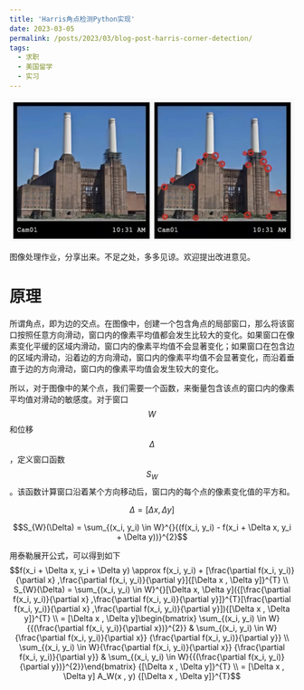 ```yaml
---
title: 'Harris角点检测Python实现'
date: 2023-03-05
permalink: /posts/2023/03/blog-post-harris-corner-detection/
tags:
  - 求职
  - 美国留学
  - 实习
---
```

<img src='/images/blog/2023-harris-corner-detection/corner-detection-1.jpeg'>

图像处理作业，分享出来。不足之处，多多见谅。欢迎提出改进意见。

原理
======
所谓角点，即为边的交点。在图像中，创建一个包含角点的局部窗口，那么将该窗口按照任意方向滑动，窗口内的像素平均值都会发生比较大的变化。如果窗口在像素变化平缓的区域内滑动，窗口内的像素平均值不会显著变化；如果窗口在包含边的区域内滑动，沿着边的方向滑动，窗口内的像素平均值不会显著变化，而沿着垂直于边的方向滑动，窗口内的像素平均值会发生较大的变化。

所以，对于图像中的某个点，我们需要一个函数，来衡量包含该点的窗口内的像素平均值对滑动的敏感度。对于窗口$$W$$和位移$$\Delta$$，定义窗口函数$$S_{W}$$。该函数计算窗口沿着某个方向移动后，窗口内的每个点的像素变化值的平方和。

$$\Delta = [\Delta x, \Delta y]$$

$$S_{W}(\Delta) = \sum_{(x_i, y_i) \in W}^{}{(f(x_i, y_i) - f(x_i + \Delta x, y_i + \Delta y))}^{2}$$


用泰勒展开公式，可以得到如下
$$f(x_i + \Delta x, y_i + \Delta y) \approx f(x_i, y_i) + [\frac{\partial f(x_i, y_i)}{\partial x} ,\frac{\partial f(x_i, y_i)}{\partial y}]{[\Delta x , \Delta y]}^{T} \\ S_{W}(\Delta) = \sum_{(x_i, y_i) \in W}^{}[\Delta x, \Delta y]({[\frac{\partial f(x_i, y_i)}{\partial x} ,\frac{\partial f(x_i, y_i)}{\partial y}]}^{T}[\frac{\partial f(x_i, y_i)}{\partial x} ,\frac{\partial f(x_i, y_i)}{\partial y}]){[\Delta x , \Delta y]}^{T} \\ = [\Delta x , \Delta y]\begin{bmatrix}  \sum_{(x_i, y_i) \in W}{{(\frac{\partial   f(x_i, y_i)}{\partial x})}^{2}} & \sum_{(x_i, y_i) \in W}{\frac{\partial   f(x_i, y_i)}{\partial x}} {\frac{\partial   f(x_i, y_i)}{\partial y}} \\ \sum_{(x_i, y_i) \in W}{\frac{\partial   f(x_i, y_i)}{\partial x}} {\frac{\partial   f(x_i, y_i)}{\partial y}} & \sum_{(x_i, y_i) \in W}{{(\frac{\partial   f(x_i, y_i)}{\partial y})}^{2}}\end{bmatrix} {[\Delta x , \Delta y]}^{T} \\ = [\Delta x , \Delta y] A_W(x , y) {[\Delta x , \Delta y]}^{T}$$
